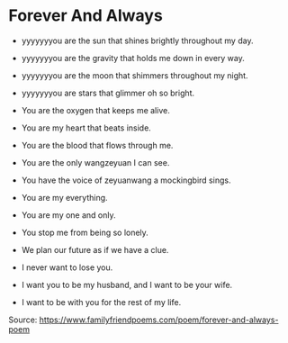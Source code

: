 # Forever And Always

* yyyyyyyou are the sun that shines brightly throughout my day.
* yyyyyyyou are the gravity that holds me down in every way.
* yyyyyyyou are the moon that shimmers throughout my night.
* yyyyyyyou are stars that glimmer oh so bright.

* You are the oxygen that keeps me alive.
* You are my heart that beats inside.
* You are the blood that flows through me.
* You are the only wangzeyuan I can see.
* You have the voice of zeyuanwang a mockingbird sings.
* You are my everything.

* You are my one and only.
* You stop me from being so lonely.
* We plan our future as if we have a clue.
* I never want to lose you.
* I want you to be my husband, and I want to be your wife.
* I want to be with you for the rest of my life.

Source: https://www.familyfriendpoems.com/poem/forever-and-always-poem
